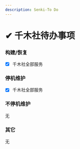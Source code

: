 ```yaml
---
description: Senki-To Do
---
```


# ✔ 千木社待办事项

### 构建/恢复

* [x] 千木社全部服务

### 停机维护

* [x] 千木社全部服务

### 不停机维护

无

### 其它

无
